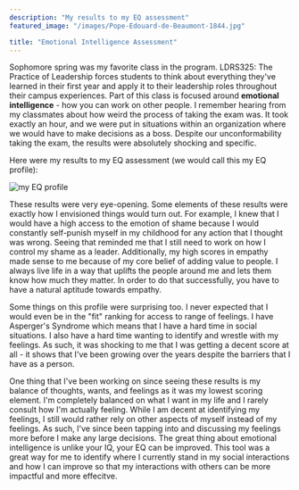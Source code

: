 ```yaml
---
description: "My results to my EQ assessment"
featured_image: "/images/Pope-Edouard-de-Beaumont-1844.jpg"

title: "Emotional Intelligence Assessment"
---
```


Sophomore spring was my favorite class in the program. LDRS325: The Practice of Leadership forces students to think about everything they've learned in their first year and apply it to their leadership roles throughout their campus experiences. Part of this class is focused around **emotional intelligence** - how you can work on other people. I remember hearing from my classmates about how weird the process of taking the exam was. It took exactly an hour, and we were put in situations within an organization where we would have to make decisions as a boss. Despite our unconformability taking the exam, the results were absolutely shocking and specific.

Here were my results to my EQ assessment (we would call this my EQ profile):

![my EQ profile](/self_eq_profile_1.png)

These results were very eye-opening. Some elements of these results were exactly how I envisioned things would turn out. For example, I knew that I would have a high access to the emotion of shame because I would constantly self-punish myself in my childhood for any action that I thought was wrong. Seeing that reminded me that I still need to work on how I control my shame as a leader. Additionally, my high scores in empathy made sense to me because of my core belief of adding value to people. I always live life in a way that uplifts the people around me and lets them know how much they matter. In order to do that successfully, you have to have a natural aptitude towards empathy.

Some things on this profile were surprising too. I never expected that I would even be in the "fit" ranking for access to range of feelings. I have Asperger's Syndrome which means that I have a hard time in social situations. I also have a hard time wanting to identify and wrestle with my feelings. As such, it was shocking to me that I was getting a decent score at all - it shows that I've been growing over the years despite the barriers that I have as a person.

One thing that I've been working on since seeing these results is my balance of thoughts, wants, and feelings as it was my lowest scoring element. I'm completely balanced on what I want in my life and I rarely consult how I'm actually feeling. While I am decent at identifying my feelings, I still would rather rely on other aspects of myself instead of my feelings. As such, I've since been tapping into and discussing my feelings more before I make any large decisions. The great thing about emotional intelligence is unlike your IQ, your EQ can be improved. This tool was a great way for me to identify where I currently stand in my social interactions and how I can improve so that my interactions with others can be more impactful and more effecitve.
